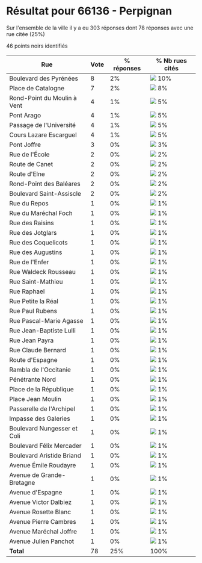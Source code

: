 # Résultat pour 66136 - Perpignan

Sur l'ensemble de la ville il y a eu 303 réponses dont 78 réponses avec une rue citée (25%)

46 points noirs identifiés

| Rue | Vote | % réponses | % Nb rues cités|
|-----|------|------------|----------------|
| Boulevard des Pyrénées | 8 | 2% | <img src="../../img/bar_10.gif" />&nbsp;10%|
| Place de Catalogne | 7 | 2% | <img src="../../img/bar_8.gif" />&nbsp;8%|
| Rond-Point du Moulin à Vent | 4 | 1% | <img src="../../img/bar_5.gif" />&nbsp;5%|
| Pont Arago | 4 | 1% | <img src="../../img/bar_5.gif" />&nbsp;5%|
| Passage de l'Université | 4 | 1% | <img src="../../img/bar_5.gif" />&nbsp;5%|
| Cours Lazare Escarguel | 4 | 1% | <img src="../../img/bar_5.gif" />&nbsp;5%|
| Pont Joffre | 3 | 0% | <img src="../../img/bar_3.gif" />&nbsp;3%|
| Rue de l'École | 2 | 0% | <img src="../../img/bar_2.gif" />&nbsp;2%|
| Route de Canet | 2 | 0% | <img src="../../img/bar_2.gif" />&nbsp;2%|
| Route d'Elne | 2 | 0% | <img src="../../img/bar_2.gif" />&nbsp;2%|
| Rond-Point des Baléares | 2 | 0% | <img src="../../img/bar_2.gif" />&nbsp;2%|
| Boulevard Saint-Assiscle | 2 | 0% | <img src="../../img/bar_2.gif" />&nbsp;2%|
| Rue du Repos | 1 | 0% | <img src="../../img/bar_1.gif" />&nbsp;1%|
| Rue du Maréchal Foch | 1 | 0% | <img src="../../img/bar_1.gif" />&nbsp;1%|
| Rue des Raisins | 1 | 0% | <img src="../../img/bar_1.gif" />&nbsp;1%|
| Rue des Jotglars | 1 | 0% | <img src="../../img/bar_1.gif" />&nbsp;1%|
| Rue des Coquelicots | 1 | 0% | <img src="../../img/bar_1.gif" />&nbsp;1%|
| Rue des Augustins | 1 | 0% | <img src="../../img/bar_1.gif" />&nbsp;1%|
| Rue de l'Enfer | 1 | 0% | <img src="../../img/bar_1.gif" />&nbsp;1%|
| Rue Waldeck Rousseau | 1 | 0% | <img src="../../img/bar_1.gif" />&nbsp;1%|
| Rue Saint-Mathieu | 1 | 0% | <img src="../../img/bar_1.gif" />&nbsp;1%|
| Rue Raphael | 1 | 0% | <img src="../../img/bar_1.gif" />&nbsp;1%|
| Rue Petite la Réal | 1 | 0% | <img src="../../img/bar_1.gif" />&nbsp;1%|
| Rue Paul Rubens | 1 | 0% | <img src="../../img/bar_1.gif" />&nbsp;1%|
| Rue Pascal-Marie Agasse | 1 | 0% | <img src="../../img/bar_1.gif" />&nbsp;1%|
| Rue Jean-Baptiste Lulli | 1 | 0% | <img src="../../img/bar_1.gif" />&nbsp;1%|
| Rue Jean Payra | 1 | 0% | <img src="../../img/bar_1.gif" />&nbsp;1%|
| Rue Claude Bernard | 1 | 0% | <img src="../../img/bar_1.gif" />&nbsp;1%|
| Route d'Espagne | 1 | 0% | <img src="../../img/bar_1.gif" />&nbsp;1%|
| Rambla de l'Occitanie | 1 | 0% | <img src="../../img/bar_1.gif" />&nbsp;1%|
| Pénétrante Nord | 1 | 0% | <img src="../../img/bar_1.gif" />&nbsp;1%|
| Place de la République | 1 | 0% | <img src="../../img/bar_1.gif" />&nbsp;1%|
| Place Jean Moulin | 1 | 0% | <img src="../../img/bar_1.gif" />&nbsp;1%|
| Passerelle de l'Archipel | 1 | 0% | <img src="../../img/bar_1.gif" />&nbsp;1%|
| Impasse des Galeries | 1 | 0% | <img src="../../img/bar_1.gif" />&nbsp;1%|
| Boulevard Nungesser et Coli | 1 | 0% | <img src="../../img/bar_1.gif" />&nbsp;1%|
| Boulevard Félix Mercader | 1 | 0% | <img src="../../img/bar_1.gif" />&nbsp;1%|
| Boulevard Aristide Briand | 1 | 0% | <img src="../../img/bar_1.gif" />&nbsp;1%|
| Avenue Émile Roudayre | 1 | 0% | <img src="../../img/bar_1.gif" />&nbsp;1%|
| Avenue de Grande-Bretagne | 1 | 0% | <img src="../../img/bar_1.gif" />&nbsp;1%|
| Avenue d'Espagne | 1 | 0% | <img src="../../img/bar_1.gif" />&nbsp;1%|
| Avenue Victor Dalbiez | 1 | 0% | <img src="../../img/bar_1.gif" />&nbsp;1%|
| Avenue Rosette Blanc | 1 | 0% | <img src="../../img/bar_1.gif" />&nbsp;1%|
| Avenue Pierre Cambres | 1 | 0% | <img src="../../img/bar_1.gif" />&nbsp;1%|
| Avenue Maréchal Joffre | 1 | 0% | <img src="../../img/bar_1.gif" />&nbsp;1%|
| Avenue Julien Panchot | 1 | 0% | <img src="../../img/bar_1.gif" />&nbsp;1%|
| **Total** | 78 | 25% | 100%|
